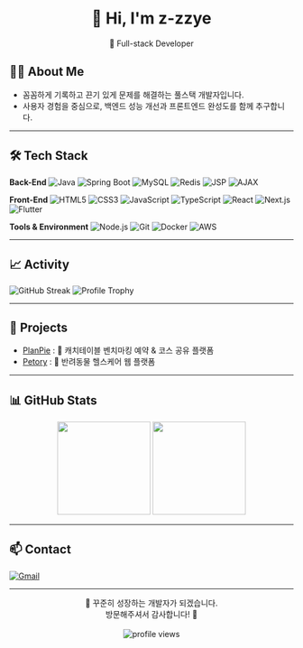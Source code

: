 <h1 align="center">👋 Hi, I'm z-zzye</h1>
<p align="center">
  🚀 Full-stack Developer
</p>

## 👩‍💻 About Me
- 꼼꼼하게 기록하고 끈기 있게 문제를 해결하는 풀스택 개발자입니다.
- 사용자 경험을 중심으로, 백엔드 성능 개선과 프론트엔드 완성도를 함께 추구합니다.

---

## 🛠 Tech Stack

**Back-End**
![Java](https://img.shields.io/badge/Java-007396?style=flat&logo=openjdk&logoColor=white)
![Spring Boot](https://img.shields.io/badge/Spring%20Boot-6DB33F?style=flat&logo=springboot&logoColor=white)
![MySQL](https://img.shields.io/badge/MySQL-4479A1?style=flat&logo=mysql&logoColor=white)
![Redis](https://img.shields.io/badge/Redis-D82C20?style=flat&logo=redis&logoColor=white)
![JSP](https://img.shields.io/badge/JSP-F8DC75?style=flat&logo=apachetomcat&logoColor=black)
![AJAX](https://img.shields.io/badge/AJAX-005571?style=flat&logoColor=white)

**Front-End**
![HTML5](https://img.shields.io/badge/HTML5-E34F26?style=flat&logo=html5&logoColor=white)
![CSS3](https://img.shields.io/badge/CSS3-1572B6?style=flat&logo=css3&logoColor=white)
![JavaScript](https://img.shields.io/badge/JavaScript-F7DF1E?style=flat&logo=javascript&logoColor=black)
![TypeScript](https://img.shields.io/badge/TypeScript-3178C6?style=flat&logo=typescript&logoColor=white)
![React](https://img.shields.io/badge/React-61DAFB?style=flat&logo=react&logoColor=black)
![Next.js](https://img.shields.io/badge/Next.js-000000?style=flat&logo=nextdotjs&logoColor=white)
![Flutter](https://img.shields.io/badge/Flutter-02569B?style=flat&logo=flutter&logoColor=white)

**Tools & Environment**
![Node.js](https://img.shields.io/badge/Node.js-339933?style=flat&logo=nodedotjs&logoColor=white)
![Git](https://img.shields.io/badge/Git-F05032?style=flat&logo=git&logoColor=white)
![Docker](https://img.shields.io/badge/Docker-2496ED?style=flat&logo=docker&logoColor=white)
![AWS](https://img.shields.io/badge/AWS-232F3E?style=flat&logo=amazonaws&logoColor=white)

---

## 📈 Activity
![GitHub Streak](https://streak-stats.demolab.com?user=z-zzye&theme=radical&hide_border=true)
![Profile Trophy](https://github-profile-trophy.vercel.app/?username=z-zzye&theme=radical&margin-w=10)

---

## 🚧 Projects
- [PlanPie](https://github.com/z-zzye/PlanPie) : 🍰 캐치테이블 벤치마킹 예약 & 코스 공유 플랫폼
- [Petory](https://github.com/z-zzye/Petory) : 🐶 반려동물 헬스케어 웹 플랫폼

---

## 📊 GitHub Stats
<p align="center">
  <img src="https://github-readme-stats.vercel.app/api?username=z-zzye&show_icons=true&theme=radical" height="165"/>
  <img src="https://github-readme-stats.vercel.app/api/top-langs/?username=z-zzye&layout=compact&theme=radical" height="165"/>
</p>

---

## 📫 Contact
[![Gmail](https://img.shields.io/badge/Gmail-D14836?style=flat&logo=gmail&logoColor=white)](mailto:forsythia0119@gmail.com)

---

<p align="center">
  🌱 꾸준히 성장하는 개발자가 되겠습니다. <br/>
  방문해주셔서 감사합니다! 🙏 <br/><br/>
  <img src="https://komarev.com/ghpvc/?username=z-zzye&style=flat-square&color=blue" alt="profile views"/>
</p>





<!--
**z-zzye/z-zzye** is a ✨ _special_ ✨ repository because its `README.md` (this file) appears on your GitHub profile.

Here are some ideas to get you started:

- 🔭 I’m currently working on ...
- 🌱 I’m currently learning ...
- 👯 I’m looking to collaborate on ...
- 🤔 I’m looking for help with ...
- 💬 Ask me about ...
- 📫 How to reach me: ...
- 😄 Pronouns: ...
- ⚡ Fun fact: ...
-->
